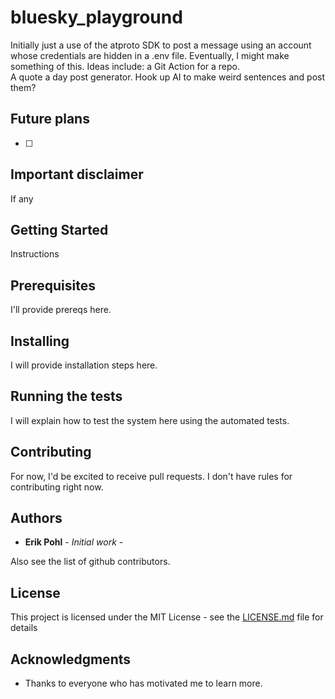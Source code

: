 # bluesky_playground

Initially just a use of the atproto SDK to post a message using an account whose credentials are hidden in a .env file.
Eventually, I might make something of this.
Ideas include: a Git Action for a repo.  
A quote a day post generator.
Hook up AI to make weird sentences and post them?

## Future plans

- [ ] 

## Important disclaimer

If any


## Getting Started

Instructions

## Prerequisites

I'll provide prereqs here.

## Installing

I will provide installation steps here.

## Running the tests

I will explain how to test the system here using the automated tests.

## Contributing

For now, I'd be excited to receive pull requests.  I don't have rules for contributing right now.

## Authors

* **Erik Pohl** - *Initial work* - 

Also see the list of github contributors.

## License

This project is licensed under the MIT License - see the [LICENSE.md](LICENSE.md) file for details

## Acknowledgments

* Thanks to everyone who has motivated me to learn more.
